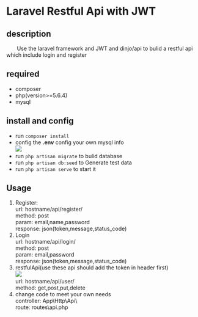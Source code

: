 # Laravel Restful Api with JWT
## description
&#160; &#160; &#160; &#160;Use the laravel framework and JWT and dinjo/api to bulid a restful api which include login and register
 
## required
* composer  
* php(version>=5.6.4)  
* mysql  

## install and config
* run `composer install`
* config the **.env** config your own mysql info  
![](file:///Users/denverb/Desktop/%E5%B1%8F%E5%B9%95%E5%BF%AB%E7%85%A7%202017-08-22%20%E4%B8%8B%E5%8D%883.53.17.png)  
* run `php artisan migrate` to bulid database  
* run `php artisan db:seed` to Generate test data  
* run `php artisan serve` to start it  

## Usage
1. Register:   
url: hostname/api/register/  
method: post  
param: email,name,password  
response: json(token,message,status_code)  
2. Login  
url: hostname/api/login/  
method: post  
param: email,password  
response: json(token,message,status_code)  
3. restfulApi(use these api should add the token in header first)  
![](file:///Users/denverb/Desktop/%E5%B1%8F%E5%B9%95%E5%BF%AB%E7%85%A7%202017-08-22%20%E4%B8%8B%E5%8D%884.25.58.png)  
url: hostname/api/user/  
method: get,post,put,delete  
4. change code to meet your own needs  
controller: App\Http\Api\  
route: routes\api.php